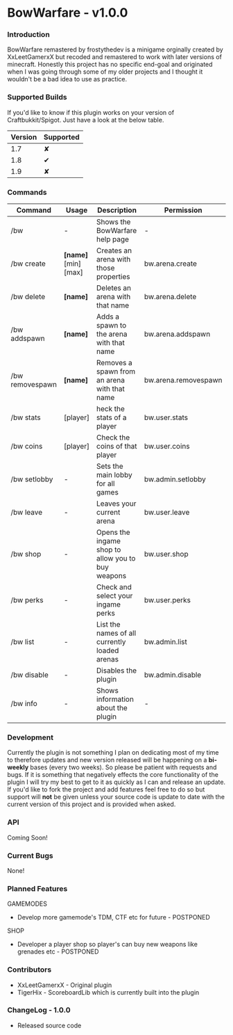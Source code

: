 # BowWarfare - v1.0.0

### Introduction
BowWarfare remastered by frostythedev is a minigame orginally created by XxLeetGamerxX but recoded and remastered to work with later versions of minecraft. Honestly this project has no specific end-goal and originated when I was going through some of my older projects and I thought it wouldn't be a bad idea to use as practice.


### Supported Builds
If you'd like to know if this plugin works on your version of Craftbukkit/Spigot. Just have a look at the below table.

| Version | Supported |
| ------- | --------- |
| 1.7 | ✘ |
| 1.8 | ✔ |
| 1.9 | ✘ |

### Commands

| Command | Usage | Description | Permission |
| ------ | ------ | ------ | ------ |
| /bw | - | Shows the BowWarfare help page | - |
| /bw create | **[name]** [min] [max] | Creates an arena with those properties | bw.arena.create |
| /bw delete | **[name]** | Deletes an arena with that name | bw.arena.delete |
| /bw addspawn | **[name]** | Adds a spawn to the arena with that name | bw.arena.addspawn |
| /bw removespawn | **[name]** | Removes a spawn from an arena with that name | bw.arena.removespawn |
| /bw stats | [player] | heck the stats of a player | bw.user.stats |
| /bw coins | [player] | Check the coins of that player | bw.user.coins |
| /bw setlobby | - | Sets the main lobby for all games | bw.admin.setlobby |
| /bw leave | - | Leaves your current arena | bw.user.leave |
| /bw shop | - | Opens the ingame shop to allow you to buy weapons | bw.user.shop |
| /bw perks | - | Check and select your ingame perks | bw.user.perks |
| /bw list | - | List the names of all currently loaded arenas | bw.admin.list |
| /bw disable | - | Disables the plugin | bw.admin.disable |
| /bw info | - | Shows information about the plugin | - |

### Development
Currently the plugin is not something I plan on dedicating most of my time to therefore updates and new version released will be happening on a **bi-weekly** bases (every two weeks). So please be patient with requests and bugs. If it is something that negatively effects the core functionality of the plugin I will try my best to get to it as quickly as I can and release an update. If you'd like to fork the project and add features feel free to do so but support will **not** be given unless your source code is update to date with the current version of this project and is provided when asked.

### API
Coming Soon!

### Current Bugs
None!

### Planned Features
GAMEMODES
- Develop more gamemode's TDM, CTF etc for future - POSTPONED

SHOP
- Developer a player shop so player's can buy new weapons like grenades etc - POSTPONED

### Contributors
- XxLeetGamerxX - Original plugin
- TigerHix - ScoreboardLib which is currently built into the plugin

### ChangeLog - 1.0.0
- Released source code
